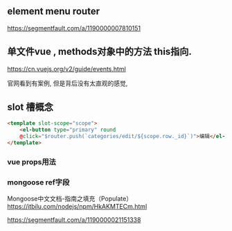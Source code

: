 





## element menu router

https://segmentfault.com/a/1190000007810151


## 单文件vue , methods对象中的方法 this指向.

https://cn.vuejs.org/v2/guide/events.html

官网看到有案例, 但是背后没有太直观的感觉, 

## slot 槽概念

```html
<template slot-scope="scope">
    <el-button type="primary" round 
    @click="$router.push(`categories/edit/${scope.row._id}`)">编辑</el-button>
</template>

```


### vue  props用法

### mongoose ref字段

Mongoose中文文档-指南之填充（Populate）  https://itbilu.com/nodejs/npm/HkAKMTECm.html

https://segmentfault.com/a/1190000021151338


